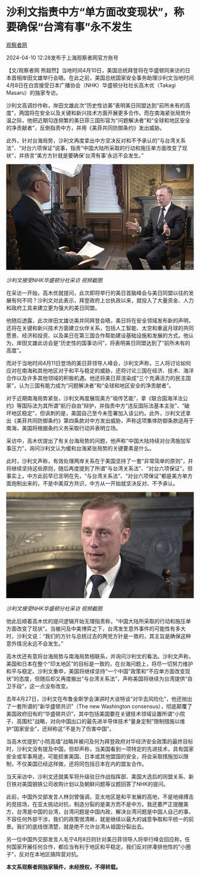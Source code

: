 # 沙利文指责中方“单方面改变现状”，称要确保“台湾有事”永不发生

[](https://news.qq.com/omn/author/8QMc13xd5IUZvz3c)

[观察者网](https://news.qq.com/omn/author/8QMc13xd5IUZvz3c)

2024-04-10 12:28发布于上海观察者网官方账号

【文/观察者网
熊超然】当地时间4月10日，美国总统拜登将在华盛顿同来访的日本首相岸田文雄举行会晤。在此之前，美国总统国家安全事务助理沙利文当地时间4月8日在白宫接受日本广播协会（NHK）华盛顿分社社长高木优（Takagi
Masaru）的独家专访。

沙利文高调炒作称，岸田文雄此次“历史性访美”表明美日同盟达到“前所未有的高度”，两国将在安全以及关键和新兴技术方面开展更多合作。而在南海紧张局势升温之际，他把近期勾连频繁的美日菲三国形容为“问题解决者”和“全球和地区安全的净贡献者”，反倒指责中方，并用《美菲共同防御条约》发出威胁。

此外，针对台海局势，沙利文再度拿出中方坚决反对和不予承认的“与台湾关系法”、“对台六项保证”说事，指责“中国大陆所采取的行动和施压单方面改变了现状”，并扬言“美方方针就是要确保‘台湾有事’永远不会发生。”

![d1cda37a35e61837ffbdcca6b7a70497.jpg](https://raw.githubusercontent.com/qqhsx/qqnews_image/main/2024/04/10/沙利文指责中方“单方面改变现状”，称要确保“台湾有事”永不发生/d1cda37a35e61837ffbdcca6b7a70497.jpg)

_沙利文接受NHK华盛顿分社采访 视频截图_

在采访一开始，高木优就提问，此次即将举行的美日首脑峰会与美日同盟以往的发展有何不同？沙利文对此表示，拜登政府上台执政以来，就投入了大量资金、人力和政府工具来建立更为强大的美日同盟。

他随后透露，此次岸田文雄访美并同拜登会晤，美日将在安全领域发布新的声明，还将在关键和新兴技术方面建立伙伴关系，包括人工智能、太空和重返月球的共同愿景、经济和投资、以及美日在第三国合作帮助建设基础设施和发展的方式。他认为，岸田文雄此访会是“历史性的国事访问”，将表明美日同盟达到了“前所未有的高度”。

而对于当地时间4月11日登场的美日菲领导人峰会，沙利文声称，三人将讨论如何应对在南海和其他地区对于和平与稳定的威胁，还将讨论三国在经济、技术、海洋合作以及许多其他领域的积极机遇。他还将美日菲渲染成“三个充满活力的民主国家”，认为三国有能力成为“问题解决者”和“全球和地区安全的净贡献者”。

对于近期南海局势紧张，沙利文再度展现美方“祖传艺能”，拿《联合国海洋法公约》等国际法为其所谓“航行自由”辩护，并指责中方“违反国际法基本主张”、“破坏地区稳定”，但讽刺的是，美国自己至今未签署加入该公约。此外，沙利文还拿出《美菲共同防御条约》第四条款对中方发出威胁，声称这项集体防御条款适用于南海，美国将根据条约义务采取行动并表明立场。

采访中，高木优提出了有关台海局势的问题，他声称“中国大陆持续对台湾施加军事压力”，询问沙利文认为缓和台海紧张局势的关键要素是什么。

此时，沙利文声称，有效处理两岸关系在于美国坚持了一套“非常简单的原则”，并将继续坚持这些原则，随后再度提到了所谓“与台湾关系法”、“对台六项保证”。但事实上，中方此前早已言明在先，“与台湾关系法”、“对台六项保证”都是美方单方面炮制出来的，不是中美双方共识，中方从一开始就坚决反对、不予承认。

![f22abc8e674ef8417f5fbcf9bb3540b7.jpg](https://raw.githubusercontent.com/qqhsx/qqnews_image/main/2024/04/10/沙利文指责中方“单方面改变现状”，称要确保“台湾有事”永不发生/f22abc8e674ef8417f5fbcf9bb3540b7.jpg)

_沙利文接受NHK华盛顿分社采访 视频截图_

他此后顺着高木优的提问逻辑开始无理指责称，“中国大陆所采取的行动和施压单方面改变了现状”。当被问及中美博弈之下，台湾发生意外事件的可能性有多大时，沙利文说：“我们的方针与总统过去的两党方针是一致的，其主旨是确保这种意外情况永远不会发生。”

高木优还有意将台海局势与南海局势相联系，并询问沙利文的看法。沙利文声称，美国和日本在整个“印太地区”的目标是一致的，在台海问题上，将尽一切努力维护和平与稳定。沙利文重申，美国将继续坚持“一个中国”政策和“不应单方面改变现状”的态度，但随后却又再度搬出“与台湾关系法”，声称美国将继续为台湾提供“自卫手段”，这一点没有改变。

去年4月27日，沙利文在布鲁金斯学会演讲时大谈特谈“对华去风险化”，他还抛出了一套所谓的“新华盛顿共识”（The new Washington
consensus），彻底颠覆了美国政府旧有的“华盛顿共识”，其中包括美国要在关键技术领域设置所谓“小院子、高围栏”战略，对向中国出口的最先进半导体技术“量身定制”限制措施以维护“国家安全”，还辩称这“不是为了伤害中国”。

当高木优提到“小院高墙”战略并被问及何为拜登政府对华经济安全政策的最终目标时，沙利文没有提及中国，但却声称，当美国看到一项特定的先进技术，具有国家安全或军事用途，可能损害美国、日本或其他盟国的安全，将会采取措施加以限制，不仅美国已经这样做，还将同包括日本在内的盟友合作。

当天采访中，沙利文还就美军将升级驻日作战指挥部、美国大选后的同盟关系、新日铁对美国钢铁公司收购计划以及朝鲜问题等议题回答了NHK的提问。

此前，中国外交部发言人林剑曾强调，亚太地区是和平发展的高地，不是地缘搏击的竞技场，在亚太挑动对抗，制造分裂的是美方而不是中方。我还要严正提醒美方，台湾是中国的台湾，台湾问题是中国内政，解决台湾问题是中国人自己的事，不容任何外部干涉，我们的政策很清晰，就是继续以最大的诚意争取和平统一的前景。我们的底线很清楚，就是绝不允许台湾从祖国分裂出去。

另一位中国外交部发言人毛宁4月8日则针对美日菲领导人将举行峰会回应称，任何国家开展任何合作，都应当有利于地区和平稳定。我们反对拼凑排他性的“小圈子”，反对在本地区搞阵营对抗。

**本文系观察者网独家稿件，未经授权，不得转载。**

